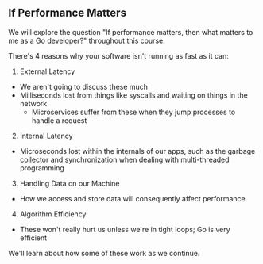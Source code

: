 ## If Performance Matters

We will explore the question "If performance matters, then what matters to me as a Go developer?" throughout this course.

There's 4 reasons why your software isn't running as fast as it can: 

1. External Latency
  - We aren't going to discuss these much
  - Milliseconds lost from things like syscalls and waiting on things in the network
    - Microservices suffer from these when they jump processes to handle a request

2. Internal Latency
  - Microseconds lost within the internals of our apps, such as the garbage collector and synchronization when dealing with multi-threaded programming

3. Handling Data on our Machine
  - How we access and store data will consequently affect performance

4. Algorithm Efficiency
  - These won't really hurt us unless we're in tight loops; Go is very efficient

We'll learn about how some of these work as we continue.
